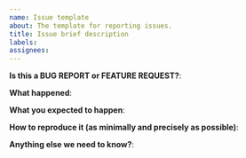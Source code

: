 ```yaml
---
name: Issue template
about: The template for reporting issues.
title: Issue brief description 
labels: 
assignees:
---
```

<!-- Issue template; please answer the questions. -->

**Is this a BUG REPORT or FEATURE REQUEST?**:

**What happened**:

**What you expected to happen**:

**How to reproduce it (as minimally and precisely as possible)**:

**Anything else we need to know?**:
